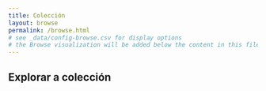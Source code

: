 ```yaml
---
title: Colección
layout: browse
permalink: /browse.html
# see _data/config-browse.csv for display options
# the Browse visualization will be added below the content in this file
---
```


## Explorar a colección
<br>
